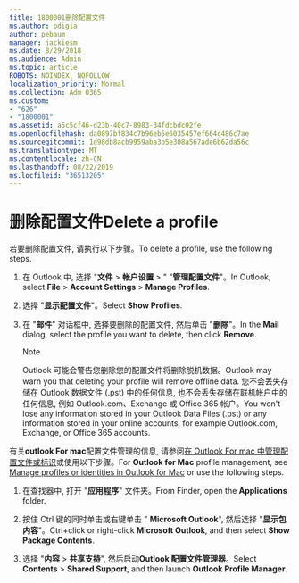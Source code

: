 ```yaml
---
title: 1800001删除配置文件
ms.author: pdigia
author: pebaum
manager: jackiesm
ms.date: 8/29/2018
ms.audience: Admin
ms.topic: article
ROBOTS: NOINDEX, NOFOLLOW
localization_priority: Normal
ms.collection: Adm_O365
ms.custom:
- "626"
- "1800001"
ms.assetid: a5c5cf46-d23b-40c7-8983-34fdcbdc02fe
ms.openlocfilehash: da0897bf834c7b96eb5e6035457ef664c486c7ae
ms.sourcegitcommit: 1d98db8acb9959aba3b5e308a567ade6b62da56c
ms.translationtype: MT
ms.contentlocale: zh-CN
ms.lasthandoff: 08/22/2019
ms.locfileid: "36513205"
---
```

# <a name="delete-a-profile"></a><span data-ttu-id="9d282-102">删除配置文件</span><span class="sxs-lookup"><span data-stu-id="9d282-102">Delete a profile</span></span>

<span data-ttu-id="9d282-103">若要删除配置文件, 请执行以下步骤。</span><span class="sxs-lookup"><span data-stu-id="9d282-103">To delete a profile, use the following steps.</span></span>
  
1. <span data-ttu-id="9d282-104">在 Outlook 中, 选择 "**文件** \> **帐户设置** \> " "**管理配置文件**"。</span><span class="sxs-lookup"><span data-stu-id="9d282-104">In Outlook, select **File** \> **Account Settings** \> **Manage Profiles**.</span></span>

2. <span data-ttu-id="9d282-105">选择 "**显示配置文件**"。</span><span class="sxs-lookup"><span data-stu-id="9d282-105">Select **Show Profiles**.</span></span>

3. <span data-ttu-id="9d282-106">在 "**邮件**" 对话框中, 选择要删除的配置文件, 然后单击 "**删除**"。</span><span class="sxs-lookup"><span data-stu-id="9d282-106">In the **Mail** dialog, select the profile you want to delete, then click **Remove**.</span></span>

    > [!NOTE]
    > <span data-ttu-id="9d282-107">Outlook 可能会警告您删除您的配置文件将删除脱机数据。</span><span class="sxs-lookup"><span data-stu-id="9d282-107">Outlook may warn you that deleting your profile will remove offline data.</span></span> <span data-ttu-id="9d282-108">您不会丢失存储在 Outlook 数据文件 (.pst) 中的任何信息, 也不会丢失存储在联机帐户中的任何信息, 例如 Outlook.com、Exchange 或 Office 365 帐户。</span><span class="sxs-lookup"><span data-stu-id="9d282-108">You won't lose any information stored in your Outlook Data Files (.pst) or any information stored in your online accounts, for example Outlook.com, Exchange, or Office 365 accounts.</span></span>
  
<span data-ttu-id="9d282-109">有关**outlook For mac**配置文件管理的信息, 请参阅[在 Outlook For mac 中管理配置文件或标识](https://support.office.com/article/fed2a955-74df-4a24-bef6-78a426958c4c.aspx)或使用以下步骤。</span><span class="sxs-lookup"><span data-stu-id="9d282-109">For **Outlook for Mac** profile management, see [Manage profiles or identities in Outlook for Mac](https://support.office.com/article/fed2a955-74df-4a24-bef6-78a426958c4c.aspx) or use the following steps.</span></span>
  
1. <span data-ttu-id="9d282-110">在查找器中, 打开 "**应用程序**" 文件夹。</span><span class="sxs-lookup"><span data-stu-id="9d282-110">From Finder, open the **Applications** folder.</span></span>

2. <span data-ttu-id="9d282-111">按住 Ctrl 键的同时单击或右键单击 " **Microsoft Outlook**", 然后选择 "**显示包内容**"。</span><span class="sxs-lookup"><span data-stu-id="9d282-111">Ctrl+click or right-click **Microsoft Outlook**, and then select **Show Package Contents**.</span></span>

3. <span data-ttu-id="9d282-112">选择 "**内容** \> **共享支持**", 然后启动**Outlook 配置文件管理器**。</span><span class="sxs-lookup"><span data-stu-id="9d282-112">Select **Contents** \> **Shared Support**, and then launch **Outlook Profile Manager**.</span></span>
